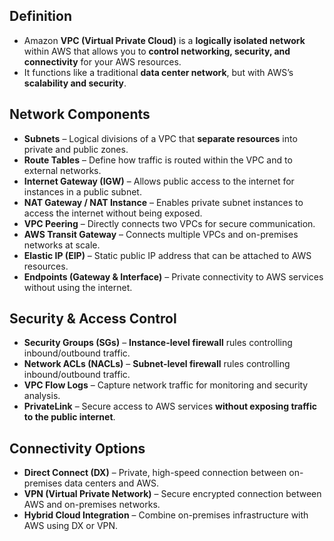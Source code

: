## Definition
- Amazon **VPC (Virtual Private Cloud)** is a **logically isolated network** within AWS that allows you to **control networking, security, and connectivity** for your AWS resources. 
- It functions like a traditional **data center network**, but with AWS’s **scalability and security**.
## **Network Components**

- **Subnets** – Logical divisions of a VPC that **separate resources** into private and public zones.
- **Route Tables** – Define how traffic is routed within the VPC and to external networks.
- **Internet Gateway (IGW)** – Allows public access to the internet for instances in a public subnet.
- **NAT Gateway / NAT Instance** – Enables private subnet instances to access the internet without being exposed.
- **VPC Peering** – Directly connects two VPCs for secure communication.
- **AWS Transit Gateway** – Connects multiple VPCs and on-premises networks at scale.
- **Elastic IP (EIP)** – Static public IP address that can be attached to AWS resources.
- **Endpoints (Gateway & Interface)** – Private connectivity to AWS services without using the internet.

## **Security & Access Control**

- **Security Groups (SGs)** – **Instance-level firewall** rules controlling inbound/outbound traffic.
- **Network ACLs (NACLs)** – **Subnet-level firewall** rules controlling inbound/outbound traffic.
- **VPC Flow Logs** – Capture network traffic for monitoring and security analysis.
- **PrivateLink** – Secure access to AWS services **without exposing traffic to the public internet**.

## **Connectivity Options**

- **Direct Connect (DX)** – Private, high-speed connection between on-premises data centers and AWS.
- **VPN (Virtual Private Network)** – Secure encrypted connection between AWS and on-premises networks.
- **Hybrid Cloud Integration** – Combine on-premises infrastructure with AWS using DX or VPN.
